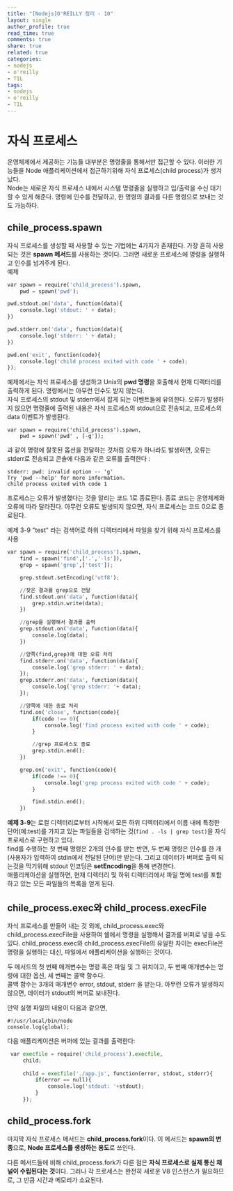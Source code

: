 ```yaml
---
title: "[Nodejs]O'REILLY 정리 - 10"
layout: single
author_profile: true
read_time: true
comments: true
share: true
related: true
categories:
- nodejs
- o'reilly
- TIL
tags:
- nodejs
- o'reilly
- TIL
---
```


# 자식 프로세스
운영체제에서 제공하는 기능들 대부분은 명령줄을 통해서만 접근할 수 있다. 이러한 기능들을 Node 애플리케이션에서 접근하기위해 자식 프로세스(child process)가 생겨났다.   
Node는 새로운 자식 프로세스 내에서 시스템 명령줄을 실행하고 입/출력을 수신 대기할 수 있게 해준다. 명령에 인수를 전달하고, 한 명령의 결과를 다른 명령으로 보내는 것도 가능하다.   

## chile_process.spawn
자식 프로세스를 생성할 때 사용할 수 있는 기법에는 4가지가 존재한다. 가장 흔히 사용되는 것은 **spawn 메서드**를 사용하는 것이다. 그러면 새로운 프로세스에 명령을 실행하고 인수를 넘겨주게 된다.    
예제
```python
var spawn = require('child_process').spawn,
    pwd = spawn('pwd');

pwd.stdout.on('data', function(data){
    console.log('stdout: ' + data);
})

pwd.stderr.on('data', function(data){
    console.log('stderr: ' + data);
})

pwd.on('exit', function(code){
    console.log('child process exited with code ' + code);
});
```
예제에서는 자식 프로세스를 생성하고 Unix의 **pwd 명령**을 호출해서 현재 디렉터리를 출력하게 된다. 명령에서는 아무런 인수도 받지 않는다.    
자식 프로세스의 stdout 및 stderr에서 잡게 되는 이벤트들에 유의한다. 오류가 발생하지 않으면 명령줄에 출력된 내용은 자식 프로세스의 stdout으로 전송되고, 프로세스의 data 이벤트가 발생된다.   

```
var spawn = require('child_process').spawn,
	pwd = spawn('pwd' , [-g']);
```
과 같이 명령에 잘못된 옵션을 전달하는 것처럼 오류가 하나라도 발생하면, 오류는 stderr로 전송되고 콘솔에 다음과 같은 오류를 출력한다 :   
```
stderr: pwd: invalid option -- 'g'
Try 'pwd --help' for more information.
child process exited with code 1
```
프로세스는 오류가 발생했다는 것을 알리는 코드 1로 종료된다. 종료 코드는 운영체제와 오류에 따라 달라진다. 아무런 오류도 발생되지 않으면, 자식 프로세스는 코드 0으로 종료된다.

예제 3-9 "test" 라는 검색어로 하위 디렉터리에서 파일을 찾기 위해 자식 프로세스를 사용

```python
var spawn = require('child_process').spawn,
    find = spawn('find',['.','-ls']),
    grep = spawn('grep',['test']);

    grep.stdout.setEncoding('utf8');

    //찾은 결과를 grep으로 전달
    find.stdout.on('data', function(data){
        grep.stdin.write(data);
    })

    //grep을 실행해서 결과를 출력
    grep.stdout.on('data', function(data){
        console.log(data);
    })

    //양쪽(find,grep)에 대한 오류 처리
    find.stderr.on('data', function(data){
        console.log('grep stderr: ' + data);
    });
    grep.stderr.on('data', function(data){
        console.log('grep stderr: '+ data);
    });

    //양쪽에 대한 종료 처리
    find.on('close', function(code){
        if(code !== 0){
            console.log('find process exited with code ' + code);
        }

        //grep 프로세스도 종료
        grep.stdin.end();
    })

    grep.on('exit', function(code){
        if(code !== 0){
            console.log('grep process exited with code ' + code);
        }

        find.stdin.end();
    })
```

**예제 3-9**는 로컬 디렉터리로부터 시작해서 모든 하위 디렉터리에서 이름 내에 특정한 단어(예:test)를 가지고 있는 파일들을 검색하는 것(`find . -ls | grep test)`을 자식 프로세스로 구현하고 있다.   
find를 수행하는 첫 번째 명령은 2개의 인수를 받는 반면, 두 번째 명령은 인수를 한 개(사용자가 입력하여 stdin에서 전달된 단어)만 받는다. 그리고 데이터가 버퍼로 출력 되는것을 막기위해 stdout 인코딩은 **setEncoding**을 통해 변경한다.    
애플리케이션을 실행하면, 현재 디렉터리 및 하위 디렉터리에서 파일 명에 test를 포함하고 있는 모든 파일들의 목록을 얻게 된다.

## chile_process.exec와 child_process.execFile
자식 프로세스를 만들어 내는 것 외에, child_process.exec와 child_process.execFile을 사용하여 쉘에서 명령을 실행해서 결과를 버퍼로 넣을 수도 있다. child_process.exec와 child_process.execFile의 유일한 차이는 execFile은 명령을 실행하는 대신, 파일에서 애플리케이션을 실행하는 것이다.   

두 메서드의 첫 번째 매개변수는 명령 혹은 파일 및 그 위치이고, 두 번째 매개변수는 명령에 대한 옵션, 세 번째는 콜백 함수다.   
콜백 함수는 3개의 매개변수 error, stdout, stderr 을 받는다. 아무런 오류가 발생하지 않으면, 데이터가 stdout의 버퍼로 보내진다.

만약 실행 파일의 내용이 다음과 같으면,   
```
#!/usr/local/bin/node
console.log(global);
```
 다음 애플리케이션은 버퍼에 있는 결과를 출력한다:   
```python
 var execfile = require('child_process').execfile,
	 child;
	 
	 child = execfile('./app.js', function(error, stdout, stderr){
		 if(error == null){
			 console.log('stdout: '+stdout);
		 }
	 });
```

## child_process.fork
마지막 자식 프로세스 메서드는 **child_process.fork**이다. 이 메서드는 **spawn의 변종**으로, **Node 프로세스를 생성하는 용도**로 쓰인다.   

다른 메서드들에 비해 child_process.fork가 다른 점은 **자식 프로세스로 실제 통신 채널이 수립된다는 것**이다. 그러나 각 프로세스는 완전히 새로운 V8 인스턴스가 필요하므로, 그 만큼 시간과 메모리가 소요된다.